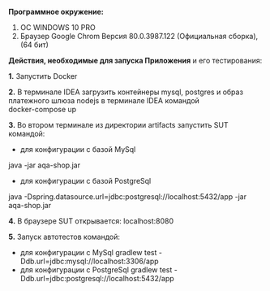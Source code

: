 **Программное окружение:**
1. ОС WINDOWS 10 PRO
2. Браузер Google Chrom Версия 80.0.3987.122 (Официальная сборка), (64 бит)

**Действия, необходимые для запуска Приложения** и его тестирования:

**1.** Запустить Docker

**2.** В терминале IDEA загрузить контейнеры mysql, postgres и образ платежного шлюза nodejs в терминале IDEA командой  
   docker-compose up
   
**3.** Во втором терминале из директории artifacts запустить SUT командой:
 * для конфигурации с базой MySql 
 
java -jar aqa-shop.jar
 * для конфигурации с базой PostgreSql
 
 java -Dspring.datasource.url=jdbc:postgresql://localhost:5432/app -jar aqa-shop.jar
 
**4.** В браузере SUT открывается: localhost:8080

**5.** Запуск автотестов командой:
* для конфигурации с MySql
gradlew test -Ddb.url=jdbc:mysql://localhost:3306/app  
* для конфигурации с PostgreSql
gradlew test -Ddb.url=jdbc:postgresql://localhost:5432/app

